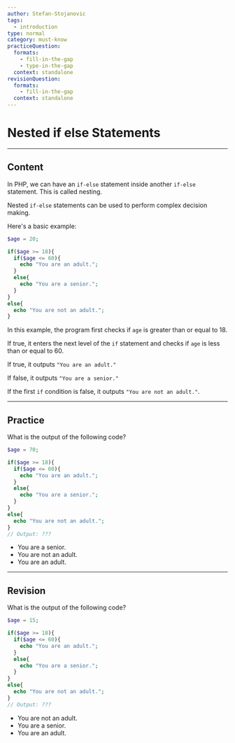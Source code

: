 ```yaml
---
author: Stefan-Stojanovic
tags:
  - introduction
type: normal
category: must-know
practiceQuestion:
  formats:
    - fill-in-the-gap
    - type-in-the-gap
  context: standalone
revisionQuestion:
  formats:
    - fill-in-the-gap
  context: standalone
---
```


# Nested if else Statements

---

## Content

In PHP, we can have an `if-else` statement inside another `if-else` statement. This is called nesting.

Nested `if-else` statements can be used to perform complex decision making.

Here's a basic example:
```php
$age = 20;

if($age >= 18){
  if($age <= 60){
    echo "You are an adult.";
  }
  else{
    echo "You are a senior.";
  }
}
else{
  echo "You are not an adult.";
}
```

In this example, the program first checks if `age` is greater than or equal to 18. 

If true, it enters the next level of the `if` statement and checks if `age` is less than or equal to 60. 

If true, it outputs `"You are an adult."` 

If false, it outputs `"You are a senior."` 

If the first `if` condition is false, it outputs `"You are not an adult."`.



---

## Practice

What is the output of the following code?

```php
$age = 70;

if($age >= 18){
  if($age <= 60){
    echo "You are an adult.";
  }
  else{
    echo "You are a senior.";
  }
}
else{
  echo "You are not an adult.";
}
// Output: ???
```

- You are a senior.
- You are not an adult.
- You are an adult.

---

## Revision

What is the output of the following code?

```php
$age = 15;

if($age >= 18){
  if($age <= 60){
    echo "You are an adult.";
  }
  else{
    echo "You are a senior.";
  }
}
else{
  echo "You are not an adult.";
}
// Output: ???
```

- You are not an adult.
- You are a senior.
- You are an adult.